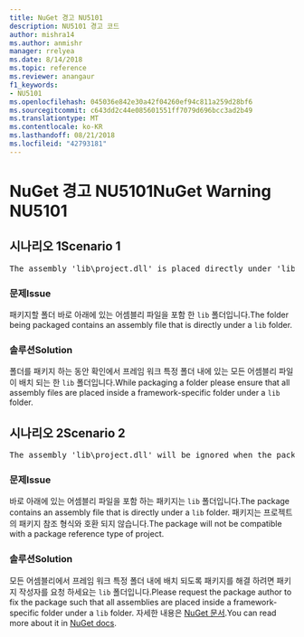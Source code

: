 ```yaml
---
title: NuGet 경고 NU5101
description: NU5101 경고 코드
author: mishra14
ms.author: anmishr
manager: rrelyea
ms.date: 8/14/2018
ms.topic: reference
ms.reviewer: anangaur
f1_keywords:
- NU5101
ms.openlocfilehash: 045036e842e30a42f04260ef94c811a259d28bf6
ms.sourcegitcommit: c643dd2c44e085601551ff7079d696bcc3ad2b49
ms.translationtype: MT
ms.contentlocale: ko-KR
ms.lasthandoff: 08/21/2018
ms.locfileid: "42793181"
---
```

# <a name="nuget-warning-nu5101"></a><span data-ttu-id="48640-103">NuGet 경고 NU5101</span><span class="sxs-lookup"><span data-stu-id="48640-103">NuGet Warning NU5101</span></span>

## <a name="scenario-1"></a><span data-ttu-id="48640-104">시나리오 1</span><span class="sxs-lookup"><span data-stu-id="48640-104">Scenario 1</span></span>
<pre>The assembly 'lib\project.dll' is placed directly under 'lib' folder. It is recommended that assemblies be placed inside a framework-specific folder. Move it into a framework-specific folder.</pre>

### <a name="issue"></a><span data-ttu-id="48640-105">문제</span><span class="sxs-lookup"><span data-stu-id="48640-105">Issue</span></span>

<span data-ttu-id="48640-106">패키지할 폴더 바로 아래에 있는 어셈블리 파일을 포함 한 `lib` 폴더입니다.</span><span class="sxs-lookup"><span data-stu-id="48640-106">The folder being packaged contains an assembly file that is directly under a `lib` folder.</span></span>


### <a name="solution"></a><span data-ttu-id="48640-107">솔루션</span><span class="sxs-lookup"><span data-stu-id="48640-107">Solution</span></span>

<span data-ttu-id="48640-108">폴더를 패키지 하는 동안 확인에서 프레임 워크 특정 폴더 내에 있는 모든 어셈블리 파일이 배치 되는 한 `lib` 폴더입니다.</span><span class="sxs-lookup"><span data-stu-id="48640-108">While packaging a folder please ensure that all assembly files are placed inside a framework-specific folder under a `lib` folder.</span></span>


## <a name="scenario-2"></a><span data-ttu-id="48640-109">시나리오 2</span><span class="sxs-lookup"><span data-stu-id="48640-109">Scenario 2</span></span>
<pre>The assembly 'lib\project.dll' will be ignored when the package is installed after the migration.</pre>

### <a name="issue"></a><span data-ttu-id="48640-110">문제</span><span class="sxs-lookup"><span data-stu-id="48640-110">Issue</span></span>

<span data-ttu-id="48640-111">바로 아래에 있는 어셈블리 파일을 포함 하는 패키지는 `lib` 폴더입니다.</span><span class="sxs-lookup"><span data-stu-id="48640-111">The package contains an assembly file that is directly under a `lib` folder.</span></span> <span data-ttu-id="48640-112">패키지는 프로젝트의 패키지 참조 형식와 호환 되지 않습니다.</span><span class="sxs-lookup"><span data-stu-id="48640-112">The package will not be compatible with a package reference type of project.</span></span>


### <a name="solution"></a><span data-ttu-id="48640-113">솔루션</span><span class="sxs-lookup"><span data-stu-id="48640-113">Solution</span></span>

<span data-ttu-id="48640-114">모든 어셈블리에서 프레임 워크 특정 폴더 내에 배치 되도록 패키지를 해결 하려면 패키지 작성자를 요청 하세요는 `lib` 폴더입니다.</span><span class="sxs-lookup"><span data-stu-id="48640-114">Please request the package author to fix the package such that all assemblies are placed inside a framework-specific folder under a `lib` folder.</span></span> <span data-ttu-id="48640-115">자세한 내용은 [NuGet 문서](https://docs.microsoft.com/en-us/nuget/reference/migrate-packages-config-to-package-reference).</span><span class="sxs-lookup"><span data-stu-id="48640-115">You can read more about it in [NuGet docs](https://docs.microsoft.com/en-us/nuget/reference/migrate-packages-config-to-package-reference).</span></span>


